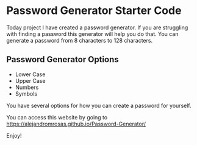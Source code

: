 # Password Generator Starter Code

Today project I have created a password generator. If you are struggling with finding a password this generator will help you do that. You can generate a password from 8 characters to 128 characters.  

## Password Generator Options
- Lower Case
- Upper Case
- Numbers
- Symbols

You have several options for how you can create a password for yourself.

You can access this website by going to https://alejandromrosas.github.io/Password-Generator/

Enjoy!  
